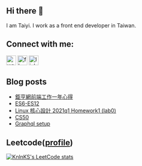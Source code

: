 ## Hi there 👋

I am Taiyi. I work as a front end developer in Taiwan.

## Connect with me:

[<img alt="website" src="https://cdn-icons-png.flaticon.com/512/220/220208.png" width="26px"/>][website]
[<img alt="fb" src="https://cdn-icons-png.flaticon.com/512/174/174848.png" width="26px"/>][facebook]
[<img alt="linkedin" src="https://cdn-icons-png.flaticon.com/512/174/174857.png" width="26px"/>][linkedin]

## Blog posts

<!-- BLOG-POST-LIST:START -->
- [鉅亨網前端工作一年心得](https://moved0311.github.io/2022-10-23-Work-Experience/)
- [ES6-ES12](https://moved0311.github.io/2021-08-29-ES6/)
- [Linux 核心設計 2021q1 Homework1 &lpar;lab0&rpar;](https://moved0311.github.io/2021-03-22-linux-lab0-c/)
- [CS50](https://moved0311.github.io/2021-03-03-CS0/)
- [Graphql setup](https://moved0311.github.io/2020-12-17-graphql/)
<!-- BLOG-POST-LIST:END -->

## Leetcode([profile](https://leetcode.com/moved0311/))

[![KnlnKS's LeetCode stats](https://leetcode-stats-six.vercel.app/?username=moved0311)](https://github.com/KnlnKS/leetcode-stats)

[website]: https://moved0311.github.io/
[facebook]: https://www.facebook.com/profile.php?id=100000329876068
[linkedin]: https://www.linkedin.com/in/jiang-taiyi-7854ba205/

<!-- update 20221216-->
